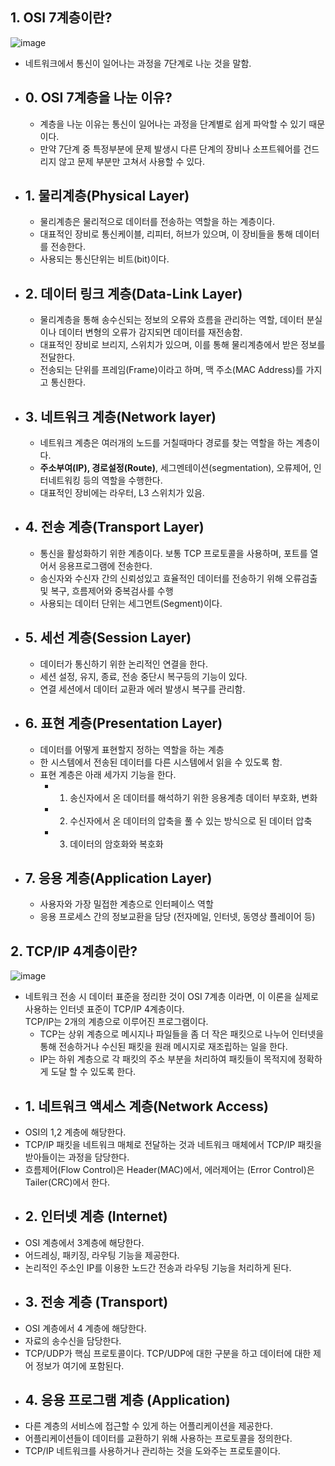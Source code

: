 ## 1. OSI 7계층이란?
![image](https://user-images.githubusercontent.com/29484377/138076764-e52c5d66-5d1b-41ca-b3f0-1644abb060b3.png)
 - 네트워크에서 통신이 일어나는 과정을 7단계로 나눈 것을 말함.
 - ## 0. OSI 7계층을 나눈 이유?
    - 계층을 나눈 이유는 통신이 일어나는 과정을 단계별로 쉽게 파악할 수 있기 때문이다.
    - 만약 7단계 중 특정부분에 문제 발생시 다른 단계의 장비나 소프트웨어를 건드리지 않고 문제 부분만 고쳐서 사용할 수 있다.
  
 - ## 1. 물리계층(Physical Layer)
    - 물리계층은 물리적으로 데이터를 전송하는 역할을 하는 계층이다.
    - 대표적인 장비로 통신케이블, 리피터, 허브가 있으며, 이 장비들을 통해 데이터를 전송한다.
    - 사용되는 통신단위는 비트(bit)이다.
 - ## 2. 데이터 링크 계층(Data-Link Layer)
    - 물리계층을 통해 송수신되는 정보의 오류와 흐름을 관리하는 역할, 데이터 분실이나 데이터 변형의 오류가 감지되면 데이터를 재전송함.
    - 대표적인 장비로 브리지, 스위치가 있으며, 이를 통해 물리계층에서 받은 정보를 전달한다.
    - 전송되는 단위를 프레임(Frame)이라고 하며, 맥 주소(MAC Address)를 가지고 통신한다.
 - ## 3. 네트워크 계층(Network layer)
    - 네트워크 계층은 여러개의 노드를 거칠때마다 경로를 찾는 역할을 하는 계층이다.
    - **주소부여(IP), 경로설정(Route)**, 세그멘테이션(segmentation), 오류제어, 인터네트워킹 등의 역할을 수행한다.
    - 대표적인 장비에는 라우터, L3 스위치가 있음.
 - ## 4. 전송 계층(Transport Layer)
    - 통신을 활성화하기 위한 계층이다. 보통 TCP 프로토콜을 사용하며, 포트를 열어서 응용프로그램에 전송한다.
    - 송신자와 수신자 간의 신뢰성있고 효율적인 데이터를 전송하기 위해 오류검출 및 복구, 흐름제어와 중복검사를 수행
    - 사용되는 데이터 단위는 세그먼트(Segment)이다.
 - ## 5. 세선 계층(Session Layer)
    - 데이터가 통신하기 위한 논리적인 연결을 한다.
    - 세션 설정, 유지, 종료, 전송 중단시 복구등의 기능이 있다.
    - 연결 세션에서 데이터 교환과 에러 발생시 복구를 관리함.
 - ## 6. 표현 계층(Presentation Layer)
    - 데이터를 어떻게 표현할지 정하는 역할을 하는 계층
    - 한 시스템에서 전송된 데이터를 다른 시스템에서 읽을 수 있도록 함.
    - 표현 계층은 아래 세가지 기능을 한다.
      - 1. 송신자에서 온 데이터를 해석하기 위한 응용계층 데이터 부호화, 변화
      - 2. 수신자에서 온 데이터의 압축을 풀 수 있는 방식으로 된 데이터 압축
      - 3. 데이터의 암호화와 복호화
  - ## 7. 응용 계층(Application Layer)
     - 사용자와 가장 밀접한 계층으로 인터페이스 역할
     - 응용 프로세스 간의 정보교환을 담당 (전자메일, 인터넷, 동영상 플레이어 등)
  
  
 ## 2. TCP/IP 4계층이란?
![image](https://user-images.githubusercontent.com/29484377/138123192-d1e4c9b1-ce85-4298-98e1-69cb6f703bd9.png)
- 네트워크 전송 시 데이터 표준을 정리한 것이 OSI 7계층 이라면, 이 이론을 실제로 사용하는 인터넷 표준이 TCP/IP 4계층이다.  
  TCP/IP는 2개의 계층으로 이루어진 프로그램이다.
   - TCP는 상위 계층으로 메시지나 파일들을 좀 더 작은 패킷으로 나누어 인터넷을 통해 전송하거나 수신된 패킷을 원래 메시지로 재조립하는 일을 한다.
   - IP는 하위 계층으로 각 패킷의 주소 부분을 처리하여 패킷들이 목적지에 정확하게 도달 할 수 있도록 한다.
- ## 1. 네트워크 액세스 계층(Network Access)
 - OSI의 1,2 계층에 해당한다.
 - TCP/IP 패킷을 네트워크 매체로 전달하는 것과 네트워크 매체에서 TCP/IP 패킷을 받아들이는 과정을 담당한다.
 - 흐름제어(Flow Control)은 Header(MAC)에서, 에러제어는 (Error Control)은 Tailer(CRC)에서 한다.
- ## 2. 인터넷 계층 (Internet)
 - OSI 계층에서 3계층에 해당한다.
 - 어드레싱, 패키징, 라우팅 기능을 제공한다.
 - 논리적인 주소인 IP를 이용한 노드간 전송과 라우팅 기능을 처리하게 된다.
- ## 3. 전송 계층 (Transport)
 - OSI 계층에서 4 계층에 해당한다.
 - 자료의 송수신을 담당한다.
 - TCP/UDP가 핵심 프로토콜이다. TCP/UDP에 대한 구분을 하고 데이터에 대한 제어 정보가 여기에 포함된다.
- ## 4. 응용 프로그램 계층 (Application)
 - 다른 계층의 서비스에 접근할 수 있게 하는 어플리케이션을 제공한다.
 - 어플리케이션들이 데이터를 교환하기 위해 사용하는 프로토콜을 정의한다.
 - TCP/IP 네트워크를 사용하거나 관리하는 것을 도와주는 프로토콜이다. 
